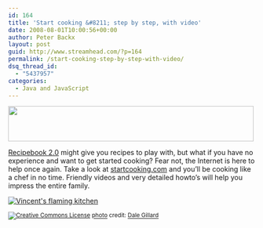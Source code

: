 ```yaml
---
id: 164
title: 'Start cooking &#8211; step by step, with video'
date: 2008-08-01T10:00:56+00:00
author: Peter Backx
layout: post
guid: http://www.streamhead.com/?p=164
permalink: /start-cooking-step-by-step-with-video/
dsq_thread_id:
  - "5437957"
categories:
  - Java and JavaScript
---
```

<img class="alignnone size-full wp-image-165" title="startcooking logo" src="http://www.streamhead.com/wp-content/uploads/2008/07/m_banner_tglogo.jpg" alt="" width="500" height="72" srcset="http://www.streamhead.com/wp-content/uploads/2008/07/m_banner_tglogo.jpg 567w, http://www.streamhead.com/wp-content/uploads/2008/07/m_banner_tglogo-300x43.jpg 300w" sizes="(max-width: 500px) 100vw, 500px" />

<a title="Recipebook 2.0 - recipes your way" href="http://www.recipebook20.com/" target="_blank">Recipebook 2.0</a> might give you recipes to play with, but what if you have no experience and want to get started cooking? Fear not, the Internet is here to help once again. Take a look at <a title="startcooking.com" href="http://startcooking.com/" target="_blank">startcooking.com</a> and you&#8217;ll be cooking like a chef in no time. Friendly videos and very detailed howto&#8217;s will help you impress the entire family.

<a title="Vincent's flaming kitchen" href="http://www.flickr.com/photos/65032901@N00/2577072823/" target="_blank"><img src="http://farm4.static.flickr.com/3127/2577072823_b31168db28_m.jpg" border="0" alt="Vincent's flaming kitchen" /></a>
  
<small><a title="Attribution License" href="http://creativecommons.org/licenses/by/2.0/" target="_blank"><img style="border: 0px initial initial;" src="http://www.streamhead.com/wp-content/plugins/photo-dropper/images/cc.png" border="0" alt="Creative Commons License" align="absmiddle" /></a> <a href="http://www.photodropper.com/photos/" target="_blank">photo</a> credit: <a title="Dale Gillard" href="http://www.flickr.com/photos/65032901@N00/2577072823/" target="_blank">Dale Gillard</a></small>

<!-- AddThis Advanced Settings generic via filter on the_content -->

<!-- AddThis Share Buttons generic via filter on the_content -->
